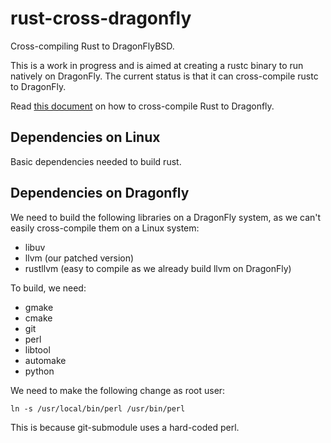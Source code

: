 rust-cross-dragonfly
====================

Cross-compiling Rust to DragonFlyBSD.

This is a work in progress and is aimed at creating a rustc binary to run
natively on DragonFly. The current status is that it can cross-compile rustc to
DragonFly.

Read [this document][rust-cross] on how to cross-compile Rust to Dragonfly.

## Dependencies on Linux

Basic dependencies needed to build rust.

## Dependencies on Dragonfly

We need to build the following libraries on a DragonFly system, as we can't
easily cross-compile them on a Linux system:

* libuv
* llvm (our patched version)
* rustllvm (easy to compile as we already build llvm on DragonFly)

To build, we need:

* gmake
* cmake
* git
* perl
* libtool
* automake
* python

We need to make the following change as root user:

```
ln -s /usr/local/bin/perl /usr/bin/perl
```

This is because git-submodule uses a hard-coded perl.

[rust-cross]: http://ntecs.de/blog/2014/07/29/rust-ported-to-dragonfly-bsd/

